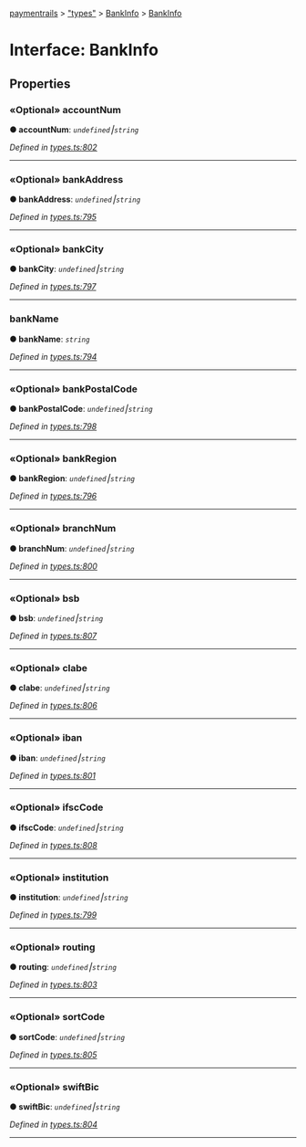 [paymentrails](../README.md) > ["types"](../modules/_types_.md) > [BankInfo](../modules/_types_.bankinfo.md) > [BankInfo](../interfaces/_types_.bankinfo.bankinfo.md)



# Interface: BankInfo


## Properties
<a id="accountnum"></a>

### «Optional» accountNum

**●  accountNum**:  *`undefined`⎮`string`* 

*Defined in [types.ts:802](https://github.com/PaymentRails/javascript-sdk/blob/e46ce8e/lib/types.ts#L802)*





___

<a id="bankaddress"></a>

### «Optional» bankAddress

**●  bankAddress**:  *`undefined`⎮`string`* 

*Defined in [types.ts:795](https://github.com/PaymentRails/javascript-sdk/blob/e46ce8e/lib/types.ts#L795)*





___

<a id="bankcity"></a>

### «Optional» bankCity

**●  bankCity**:  *`undefined`⎮`string`* 

*Defined in [types.ts:797](https://github.com/PaymentRails/javascript-sdk/blob/e46ce8e/lib/types.ts#L797)*





___

<a id="bankname"></a>

###  bankName

**●  bankName**:  *`string`* 

*Defined in [types.ts:794](https://github.com/PaymentRails/javascript-sdk/blob/e46ce8e/lib/types.ts#L794)*





___

<a id="bankpostalcode"></a>

### «Optional» bankPostalCode

**●  bankPostalCode**:  *`undefined`⎮`string`* 

*Defined in [types.ts:798](https://github.com/PaymentRails/javascript-sdk/blob/e46ce8e/lib/types.ts#L798)*





___

<a id="bankregion"></a>

### «Optional» bankRegion

**●  bankRegion**:  *`undefined`⎮`string`* 

*Defined in [types.ts:796](https://github.com/PaymentRails/javascript-sdk/blob/e46ce8e/lib/types.ts#L796)*





___

<a id="branchnum"></a>

### «Optional» branchNum

**●  branchNum**:  *`undefined`⎮`string`* 

*Defined in [types.ts:800](https://github.com/PaymentRails/javascript-sdk/blob/e46ce8e/lib/types.ts#L800)*





___

<a id="bsb"></a>

### «Optional» bsb

**●  bsb**:  *`undefined`⎮`string`* 

*Defined in [types.ts:807](https://github.com/PaymentRails/javascript-sdk/blob/e46ce8e/lib/types.ts#L807)*





___

<a id="clabe"></a>

### «Optional» clabe

**●  clabe**:  *`undefined`⎮`string`* 

*Defined in [types.ts:806](https://github.com/PaymentRails/javascript-sdk/blob/e46ce8e/lib/types.ts#L806)*





___

<a id="iban"></a>

### «Optional» iban

**●  iban**:  *`undefined`⎮`string`* 

*Defined in [types.ts:801](https://github.com/PaymentRails/javascript-sdk/blob/e46ce8e/lib/types.ts#L801)*





___

<a id="ifsccode"></a>

### «Optional» ifscCode

**●  ifscCode**:  *`undefined`⎮`string`* 

*Defined in [types.ts:808](https://github.com/PaymentRails/javascript-sdk/blob/e46ce8e/lib/types.ts#L808)*





___

<a id="institution"></a>

### «Optional» institution

**●  institution**:  *`undefined`⎮`string`* 

*Defined in [types.ts:799](https://github.com/PaymentRails/javascript-sdk/blob/e46ce8e/lib/types.ts#L799)*





___

<a id="routing"></a>

### «Optional» routing

**●  routing**:  *`undefined`⎮`string`* 

*Defined in [types.ts:803](https://github.com/PaymentRails/javascript-sdk/blob/e46ce8e/lib/types.ts#L803)*





___

<a id="sortcode"></a>

### «Optional» sortCode

**●  sortCode**:  *`undefined`⎮`string`* 

*Defined in [types.ts:805](https://github.com/PaymentRails/javascript-sdk/blob/e46ce8e/lib/types.ts#L805)*





___

<a id="swiftbic"></a>

### «Optional» swiftBic

**●  swiftBic**:  *`undefined`⎮`string`* 

*Defined in [types.ts:804](https://github.com/PaymentRails/javascript-sdk/blob/e46ce8e/lib/types.ts#L804)*





___


